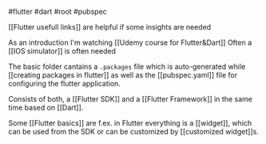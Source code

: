#flutter #dart #root #pubspec

[[Flutter usefull links]] are helpful if some insights are needed

As an introduction I'm watching [[Udemy course for Flutter&Dart]]
Often a [[IOS simulator]] is often needed

The basic folder cantains a `.packages` file which is auto-generated while [[creating packages in flutter]] as well as the [[pubspec.yaml]] file for configuring the flutter application.

Consists of both, a [[Flutter SDK]] and a [[Flutter Framework]] in the same time based on [[Dart]].

Some [[Flutter basics]] are f.ex. in Flutter everything is a [[widget]], which can be used from the SDK or can be customized by [[customized widget]]s. 

